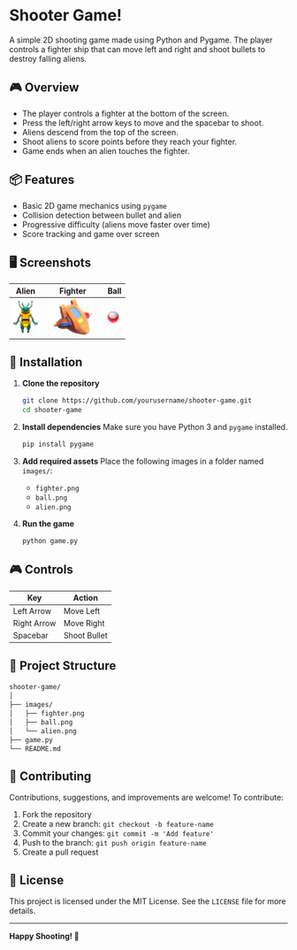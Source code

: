 # Shooter Game!

A simple 2D shooting game made using Python and Pygame. The player controls a fighter ship that can move left and right and shoot bullets to destroy falling aliens.

## 🎮 Overview

- The player controls a fighter at the bottom of the screen.
- Press the left/right arrow keys to move and the spacebar to shoot.
- Aliens descend from the top of the screen.
- Shoot aliens to score points before they reach your fighter.
- Game ends when an alien touches the fighter.

## 📦 Features

- Basic 2D game mechanics using `pygame`
- Collision detection between bullet and alien
- Progressive difficulty (aliens move faster over time)
- Score tracking and game over screen

## 🖥️ Screenshots

| Alien |     | Fighter |     | Ball |
|-------|-----|---------|-----|------|
| ![](./images/alien.png) | | ![](./images/fighter.png) | | ![](./images/ball.png) |


## 🚀 Installation

1. **Clone the repository**
   ```bash
   git clone https://github.com/yourusername/shooter-game.git
   cd shooter-game


2. **Install dependencies**
   Make sure you have Python 3 and `pygame` installed.

   ```bash
   pip install pygame
   ```

3. **Add required assets**
   Place the following images in a folder named `images/`:

   * `fighter.png`
   * `ball.png`
   * `alien.png`

4. **Run the game**

   ```bash
   python game.py
   ```

## 🎮 Controls

| Key         | Action       |
| ----------- | ------------ |
| Left Arrow  | Move Left    |
| Right Arrow | Move Right   |
| Spacebar    | Shoot Bullet |

## 📁 Project Structure

```
shooter-game/
│
├── images/
│   ├── fighter.png
│   ├── ball.png
│   └── alien.png
├── game.py
└── README.md
```

## 🤝 Contributing

Contributions, suggestions, and improvements are welcome! To contribute:

1. Fork the repository
2. Create a new branch: `git checkout -b feature-name`
3. Commit your changes: `git commit -m 'Add feature'`
4. Push to the branch: `git push origin feature-name`
5. Create a pull request

## 📝 License

This project is licensed under the MIT License. See the `LICENSE` file for more details.

---

**Happy Shooting! 👾**
